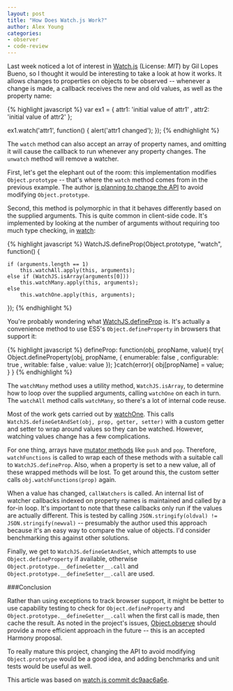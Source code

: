 ```yaml
---
layout: post
title: "How Does Watch.js Work?"
author: Alex Young
categories:
- observer
- code-review
---
```


Last week noticed a lot of interest in [Watch.js](https://github.com/melanke/Watch.JS) (License: _MIT_) by Gil Lopes Bueno, so I thought it would be interesting to take a look at how it works.  It allows changes to properties on objects to be observed -- whenever a change is made, a callback receives the new and old values, as well as the property name:

{% highlight javascript %}
var ex1 = {
  attr1: 'initial value of attr1'
, attr2: 'initial value of attr2'
};

ex1.watch('attr1', function() {
  alert('attr1 changed');
});
{% endhighlight %}

The `watch` method can also accept an array of property names, and omitting it will cause the callback to run whenever any property changes.  The `unwatch` method will remove a watcher.

First, let's get the elephant out of the room: this implementation modifies `Object.prototype` -- that's where the `watch` method comes from in the previous example.  The author [is planning to change the API](https://github.com/melanke/Watch.JS/issues/12) to avoid modifying `Object.prototype`.

Second, this method is polymorphic in that it behaves differently based on the supplied arguments.  This is quite common in client-side code.  It's implemented by looking at the number of arguments without requiring too much type checking, in [watch](https://github.com/melanke/Watch.JS/blob/52a89a0cae3f791f00868fc4a134e84b7fa084af/src/watch.js#L61-70):

{% highlight javascript %}
WatchJS.defineProp(Object.prototype, "watch", function() {

    if (arguments.length == 1) 
        this.watchAll.apply(this, arguments);
    else if (WatchJS.isArray(arguments[0])) 
        this.watchMany.apply(this, arguments);
    else
        this.watchOne.apply(this, arguments);

});
{% endhighlight %}

You're probably wondering what [WatchJS.defineProp](https://github.com/melanke/Watch.JS/blob/52a89a0cae3f791f00868fc4a134e84b7fa084af/src/watch.js#L47-58) is.  It's actually a convenience method to use ES5's `Object.defineProperty` in browsers that support it:

{% highlight javascript %}
defineProp: function(obj, propName, value){
    try{
        Object.defineProperty(obj, propName, {
                enumerable: false
            , configurable: true
            , writable: false
            , value: value
            });
    }catch(error){
        obj[propName] = value;
    }
}
{% endhighlight %}

The `watchMany` method uses a utility method, `WatchJS.isArray`, to determine how to loop over the supplied arguments, calling `watchOne` on each in turn.  The `watchAll` method calls `watchMany`, so there's a lot of internal code reuse.

Most of the work gets carried out by [watchOne](https://github.com/melanke/Watch.JS/blob/52a89a0cae3f791f00868fc4a134e84b7fa084af/src/watch.js#L111-161).  This calls `WatchJS.defineGetAndSet(obj, prop, getter, setter)` with a custom getter and setter to wrap around values so they can be watched.  However, watching values change has a few complications.

For one thing, arrays have [mutator methods](https://developer.mozilla.org/en-US/docs/JavaScript/Reference/Global_Objects/Array#Mutator_methods) like `push` and `pop`.  Therefore, `watchFunctions` is called to wrap each of these methods with a suitable call to `WatchJS.defineProp`.  Also, when a property is set to a new value, all of these wrapped methods will be lost.  To get around this, the custom setter calls `obj.watchFunctions(prop)` again.

When a value has changed, `callWatchers` is called.  An internal list of watcher callbacks indexed on property names is maintained and called by a for-in loop.  It's important to note that these callbacks only run if the values are actually different.  This is tested by calling `JSON.stringify(oldval) != JSON.stringify(newval)` -- presumably the author used this approach because it's an easy way to compare the value of objects.  I'd consider benchmarking this against other solutions.

Finally, we get to `WatchJS.defineGetAndSet`, which attempts to use `Object.defineProperty` if available, otherwise `Object.prototype.__defineGetter__.call` and `Object.prototype.__defineSetter__.call` are used.

###Conclusion

Rather than using exceptions to track browser support, it might be better to use capability testing to check for `Object.defineProperty` and `Object.prototype.__defineGetter__.call` when the first call is made, then cache the result.  As noted in the project's issues, [Object.observe](http://wiki.ecmascript.org/doku.php?id=harmony:observe) should provide a more efficient approach in the future -- this is an accepted Harmony proposal.

To really mature this project, changing the API to avoid modifying `Object.prototype` would be a good idea, and adding benchmarks and unit tests would be useful as well.

This article was based on [watch.js commit dc9aac6a6e](https://github.com/melanke/Watch.JS/blob/52a89a0cae3f791f00868fc4a134e84b7fa084af/src/watch.js).
